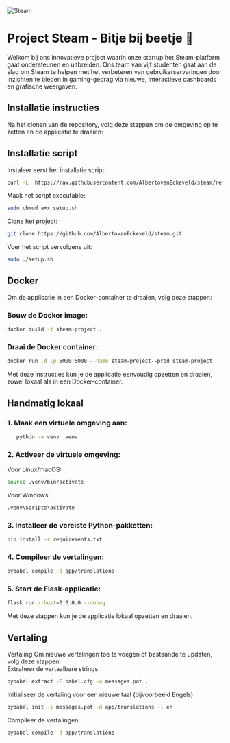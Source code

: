 

![Steam](https://logos-world.net/wp-content/uploads/2020/10/Steam-Logo-2002-present.png) 

# Project Steam - Bitje bij beetje 🚀
Welkom bij ons innovatieve project waarin onze startup het Steam-platform gaat ondersteunen en uitbreiden. Ons team van vijf studenten gaat aan de slag om Steam te helpen met het verbeteren van gebruikerservaringen door inzichten te bieden in gaming-gedrag via nieuwe, interactieve dashboards en grafische weergaven.


## Installatie instructies

Na het clonen van de repository, volg deze stappen om de omgeving op te zetten en de applicatie te draaien:

## Installatie script

Instaleer eerst het installatie script:
```sh
curl -L  https://raw.githubusercontent.com/AlbertovanEckeveld/steam/refs/heads/main/setup.sh?token=GHSAT0AAAAAAC3TTZVNSOQX3KYJJ3R2DSBGZ23OKPA -o setup.sh
```
Maak het script executable:
```sh
sudo chmod a+x setup.sh
```
Clone het project:
```sh
git clone https://github.com/AlbertovanEckeveld/steam.git
```
Voer het script vervolgens uit:
```sh
sudo ./setup.sh
```


## Docker
Om de applicatie in een Docker-container te draaien, volg deze stappen:  

### Bouw de Docker image:  
```sh
docker build -t steam-project .
```
### Draai de Docker container:  
```sh
docker run -d -p 5000:5000 --name steam-project--prod steam-project
```
Met deze instructies kun je de applicatie eenvoudig opzetten en draaien, zowel lokaal als in een Docker-container.

## Handmatig lokaal

### 1. Maak een virtuele omgeving aan:
```sh
   python -m venv .venv
```

### 2. Activeer de virtuele omgeving:  
Voor Linux/macOS:
```sh
source .venv/bin/activate
```
Voor Windows:
```sh
.venv\Scripts\activate
```
### 3. Installeer de vereiste Python-pakketten:  
```sh
pip install -r requirements.txt
```
### 4. Compileer de vertalingen:  
```sh
pybabel compile -d app/translations
```
### 5. Start de Flask-applicatie:  
```sh
flask run --host=0.0.0.0 --debug
```
Met deze stappen kun je de applicatie lokaal opzetten en draaien.

## Vertaling
Vertaling
Om nieuwe vertalingen toe te voegen of bestaande te updaten, volg deze stappen:  
Extraheer de vertaalbare strings: 
```sh
pybabel extract -F babel.cfg -o messages.pot .
```
Initialiseer de vertaling voor een nieuwe taal (bijvoorbeeld Engels): 
```sh
pybabel init -i messages.pot -d app/translations -l en
```
Compileer de vertalingen:  
```sh
pybabel compile -d app/translations
```